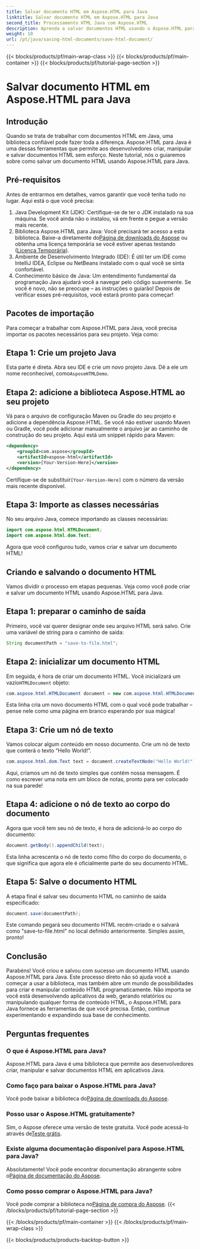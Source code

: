 ```yaml
---
title: Salvar documento HTML em Aspose.HTML para Java
linktitle: Salvar documento HTML em Aspose.HTML para Java
second_title: Processamento HTML Java com Aspose.HTML
description: Aprenda a salvar documentos HTML usando o Aspose.HTML para Java com este guia passo a passo abrangente projetado para iniciantes e especialistas.
weight: 10
url: /pt/java/saving-html-documents/save-html-document/
---
```


{{< blocks/products/pf/main-wrap-class >}}
{{< blocks/products/pf/main-container >}}
{{< blocks/products/pf/tutorial-page-section >}}

# Salvar documento HTML em Aspose.HTML para Java

## Introdução
Quando se trata de trabalhar com documentos HTML em Java, uma biblioteca confiável pode fazer toda a diferença. Aspose.HTML para Java é uma dessas ferramentas que permite aos desenvolvedores criar, manipular e salvar documentos HTML sem esforço. Neste tutorial, nós o guiaremos sobre como salvar um documento HTML usando Aspose.HTML para Java. 
## Pré-requisitos
Antes de entrarmos em detalhes, vamos garantir que você tenha tudo no lugar. Aqui está o que você precisa:
1. Java Development Kit (JDK): Certifique-se de ter o JDK instalado na sua máquina. Se você ainda não o instalou, vá em frente e pegue a versão mais recente.
2.  Biblioteca Aspose.HTML para Java: Você precisará ter acesso a esta biblioteca. Baixe-a diretamente do[Página de downloads do Aspose](https://releases.aspose.com/html/java/) ou obtenha uma licença temporária se você estiver apenas testando ([Licença Temporária](https://purchase.aspose.com/temporary-license/)).
3. Ambiente de Desenvolvimento Integrado (IDE): É útil ter um IDE como IntelliJ IDEA, Eclipse ou NetBeans instalado com o qual você se sinta confortável.
4. Conhecimento básico de Java: Um entendimento fundamental da programação Java ajudará você a navegar pelo código suavemente. Se você é novo, não se preocupe – as instruções o guiarão!
Depois de verificar esses pré-requisitos, você estará pronto para começar!
## Pacotes de importação
Para começar a trabalhar com Aspose.HTML para Java, você precisa importar os pacotes necessários para seu projeto. Veja como:
## Etapa 1: Crie um projeto Java
 Esta parte é direta. Abra seu IDE e crie um novo projeto Java. Dê a ele um nome reconhecível, como`AsposeHTMLDemo`.
## Etapa 2: adicione a biblioteca Aspose.HTML ao seu projeto
Vá para o arquivo de configuração Maven ou Gradle do seu projeto e adicione a dependência Aspose.HTML. Se você não estiver usando Maven ou Gradle, você pode adicionar manualmente o arquivo jar ao caminho de construção do seu projeto. Aqui está um snippet rápido para Maven:
```xml
<dependency>
    <groupId>com.aspose</groupId>
    <artifactId>aspose-html</artifactId>
    <version>[Your-Version-Here]</version>
</dependency>
```
 Certifique-se de substituir`[Your-Version-Here]` com o número da versão mais recente disponível.
## Etapa 3: Importe as classes necessárias
No seu arquivo Java, comece importando as classes necessárias:
```java
import com.aspose.html.HTMLDocument;
import com.aspose.html.dom.Text;
```
Agora que você configurou tudo, vamos criar e salvar um documento HTML!
## Criando e salvando o documento HTML
Vamos dividir o processo em etapas pequenas. Veja como você pode criar e salvar um documento HTML usando Aspose.HTML para Java.
## Etapa 1: preparar o caminho de saída
Primeiro, você vai querer designar onde seu arquivo HTML será salvo. Crie uma variável de string para o caminho de saída:
```java
String documentPath = "save-to-file.html";
```
## Etapa 2: inicializar um documento HTML
 Em seguida, é hora de criar um documento HTML. Você inicializará um vazio`HTMLDocument` objeto:
```java
com.aspose.html.HTMLDocument document = new com.aspose.html.HTMLDocument();
```
Esta linha cria um novo documento HTML com o qual você pode trabalhar – pense nele como uma página em branco esperando por sua mágica!
## Etapa 3: Crie um nó de texto
Vamos colocar algum conteúdo em nosso documento. Crie um nó de texto que conterá o texto “Hello World!”.
```java
com.aspose.html.dom.Text text = document.createTextNode("Hello World!");
```
Aqui, criamos um nó de texto simples que contém nossa mensagem. É como escrever uma nota em um bloco de notas, pronto para ser colocado na sua parede!
## Etapa 4: adicione o nó de texto ao corpo do documento
Agora que você tem seu nó de texto, é hora de adicioná-lo ao corpo do documento:
```java
document.getBody().appendChild(text);
```
Esta linha acrescenta o nó de texto como filho do corpo do documento, o que significa que agora ele é oficialmente parte do seu documento HTML.
## Etapa 5: Salve o documento HTML
A etapa final é salvar seu documento HTML no caminho de saída especificado:
```java
document.save(documentPath);
```
Este comando pegará seu documento HTML recém-criado e o salvará como "save-to-file.html" no local definido anteriormente. Simples assim, pronto!
## Conclusão
Parabéns! Você criou e salvou com sucesso um documento HTML usando Aspose.HTML para Java. Este processo direto não só ajuda você a começar a usar a biblioteca, mas também abre um mundo de possibilidades para criar e manipular conteúdo HTML programaticamente.
Não importa se você está desenvolvendo aplicativos da web, gerando relatórios ou manipulando qualquer forma de conteúdo HTML, o Aspose.HTML para Java fornece as ferramentas de que você precisa. Então, continue experimentando e expandindo sua base de conhecimento.
## Perguntas frequentes
### O que é Aspose.HTML para Java?  
Aspose.HTML para Java é uma biblioteca que permite aos desenvolvedores criar, manipular e salvar documentos HTML em aplicativos Java.
### Como faço para baixar o Aspose.HTML para Java?  
 Você pode baixar a biblioteca do[Página de downloads do Aspose](https://releases.aspose.com/html/java/).
### Posso usar o Aspose.HTML gratuitamente?  
 Sim, o Aspose oferece uma versão de teste gratuita. Você pode acessá-lo através de[Teste grátis](https://releases.aspose.com/).
### Existe alguma documentação disponível para Aspose.HTML para Java?  
 Absolutamente! Você pode encontrar documentação abrangente sobre o[Página de documentação do Aspose](https://reference.aspose.com/html/java/).
### Como posso comprar o Aspose.HTML para Java?  
 Você pode comprar a biblioteca no[Página de compra do Aspose](https://purchase.aspose.com/buy).
{{< /blocks/products/pf/tutorial-page-section >}}

{{< /blocks/products/pf/main-container >}}
{{< /blocks/products/pf/main-wrap-class >}}

{{< blocks/products/products-backtop-button >}}
